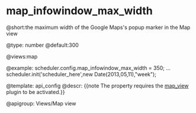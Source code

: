 map_infowindow_max_width
=============

@short:the maximum width of the Google Maps's popup marker in the Map view
	

@type: number
@default:300

@views:map

@example:
scheduler.config.map_infowindow_max_width = 350;
...
scheduler.init('scheduler_here',new Date(2013,05,11),"week");


@template:	api_config
@descr:
{{note The property requires the [map_view](extensions_list.html#mapview) plugin to be activated.}}

@apigroup: Views/Map view

